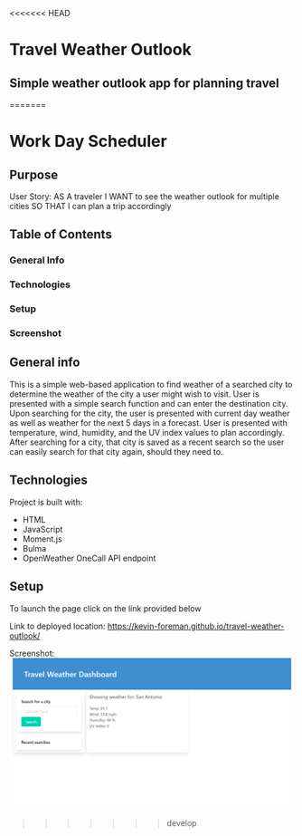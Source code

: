 <<<<<<< HEAD
# Travel Weather Outlook
## Simple weather outlook app for planning travel
=======
# Work Day Scheduler

## Purpose
User Story: AS A traveler I WANT to see the weather outlook for multiple cities SO THAT I can plan a trip accordingly

## Table of Contents
### General Info
### Technologies
### Setup
### Screenshot

## General info
This is a simple web-based application to find weather of a searched city to determine the weather of the city a user might wish to visit. User is presented with a simple search function and can enter the destination city. Upon searching for the city, the user is presented with current day weather as well as weather for the next 5 days in a forecast. User is presented with temperature, wind, humidity, and the UV index values to plan accordingly. After searching for a city, that city is saved as a recent search so the user can easily search for that city again, should they need to.

## Technologies
Project is built with:
* HTML
* JavaScript
* Moment.js
* Bulma
* OpenWeather OneCall API endpoint

## Setup
To launch the page click on the link provided below

Link to deployed location: https://kevin-foreman.github.io/travel-weather-outlook/

Screenshot: 
![screenshot](./travel-weather-outlook-screenshot.png)
>>>>>>> develop

